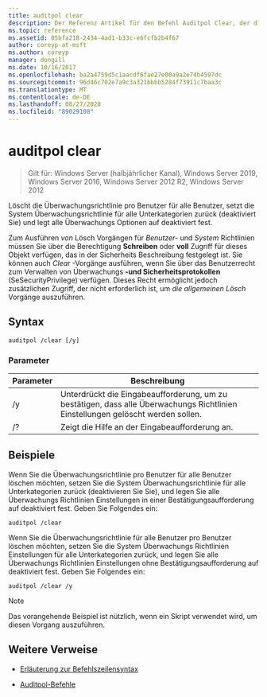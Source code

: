 ```yaml
---
title: auditpol clear
description: Der Referenz Artikel für den Befehl Auditpol Clear, der die Überwachungsrichtlinie für alle Benutzer pro Benutzer löscht, setzt die System Überwachungsrichtlinie für alle Unterkategorien zurück (deaktiviert Sie) und legt alle Überwachungs Optionen auf deaktiviert fest.
ms.topic: reference
ms.assetid: 05bfa218-2434-4ad1-b33c-e6fcfb2b4f67
author: coreyp-at-msft
ms.author: coreyp
manager: dongill
ms.date: 10/16/2017
ms.openlocfilehash: ba2a4759d5c1aacdf6fae27e00a9a2e74b4597dc
ms.sourcegitcommit: 96d46c702e7a9c3a321bbbb5284f73911c7baa3c
ms.translationtype: MT
ms.contentlocale: de-DE
ms.lasthandoff: 08/27/2020
ms.locfileid: "89029108"
---
```

# <a name="auditpol-clear"></a>auditpol clear

> Gilt für: Windows Server (halbjährlicher Kanal), Windows Server 2019, Windows Server 2016, Windows Server 2012 R2, Windows Server 2012

Löscht die Überwachungsrichtlinie pro Benutzer für alle Benutzer, setzt die System Überwachungsrichtlinie für alle Unterkategorien zurück (deaktiviert Sie) und legt alle Überwachungs Optionen auf deaktiviert fest.

Zum Ausführen *von* Lösch Vorgängen für *Benutzer-* und *System* Richtlinien müssen Sie über die Berechtigung **Schreiben** oder **voll** Zugriff für dieses Objekt verfügen, das in der Sicherheits Beschreibung festgelegt ist. Sie können auch *Clear* -Vorgänge ausführen, wenn Sie über das Benutzerrecht zum Verwalten von Überwachungs **-und Sicherheitsprotokollen** (SeSecurityPrivilege) verfügen. Dieses Recht ermöglicht jedoch zusätzlichen Zugriff, der nicht erforderlich ist, um *die allgemeinen Lösch* Vorgänge auszuführen.

## <a name="syntax"></a>Syntax

```
auditpol /clear [/y]
```

### <a name="parameters"></a>Parameter

| Parameter | Beschreibung |
| ----------- | --------------- |
| /y | Unterdrückt die Eingabeaufforderung, um zu bestätigen, dass alle Überwachungs Richtlinien Einstellungen gelöscht werden sollen. |
| /? | Zeigt die Hilfe an der Eingabeaufforderung an. |

## <a name="examples"></a>Beispiele

Wenn Sie die Überwachungsrichtlinie pro Benutzer für alle Benutzer löschen möchten, setzen Sie die System Überwachungsrichtlinie für alle Unterkategorien zurück (deaktivieren Sie Sie), und legen Sie alle Überwachungs Richtlinien Einstellungen in einer Bestätigungsaufforderung auf deaktiviert fest. Geben Sie Folgendes ein:

```
auditpol /clear
```

Wenn Sie die Überwachungsrichtlinie für alle Benutzer pro Benutzer löschen möchten, setzen Sie die System Überwachungs Richtlinien Einstellungen für alle Unterkategorien zurück, und legen Sie alle Überwachungs Richtlinien Einstellungen ohne Bestätigungsaufforderung auf deaktiviert fest. Geben Sie Folgendes ein:

```
auditpol /clear /y
```

> [!NOTE]
> Das vorangehende Beispiel ist nützlich, wenn ein Skript verwendet wird, um diesen Vorgang auszuführen.

## <a name="additional-references"></a>Weitere Verweise

- [Erläuterung zur Befehlszeilensyntax](command-line-syntax-key.md)

- [Auditpol-Befehle](auditpol.md)
